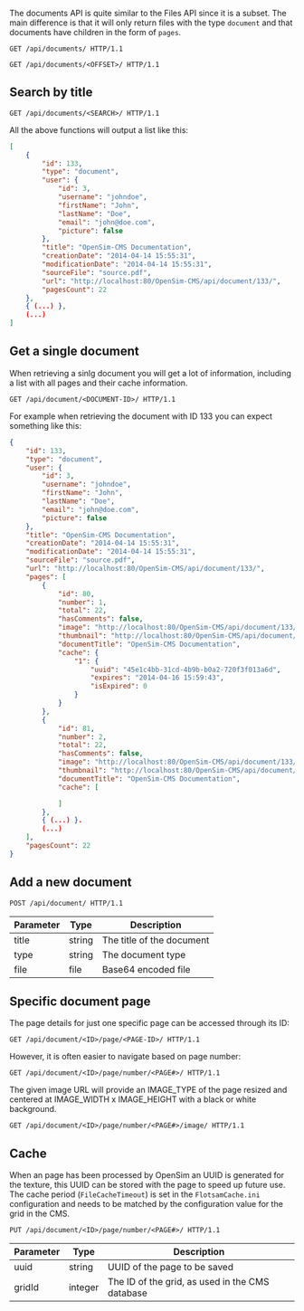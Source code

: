 The documents API is quite similar to the Files API since it is a subset. The
main difference is that it will only return files with the type `document` and that documents have children
in the form of `pages`.

```http
GET /api/documents/ HTTP/1.1
```

```http
GET /api/documents/<OFFSET>/ HTTP/1.1
```

## Search by title
```http
GET /api/documents/<SEARCH>/ HTTP/1.1
```

All the above functions will output a list like this:

```json
[
    {
        "id": 133,
        "type": "document",
        "user": {
            "id": 3,
            "username": "johndoe",
            "firstName": "John",
            "lastName": "Doe",
            "email": "john@doe.com",
            "picture": false
        },
        "title": "OpenSim-CMS Documentation",
        "creationDate": "2014-04-14 15:55:31",
        "modificationDate": "2014-04-14 15:55:31",
        "sourceFile": "source.pdf",
        "url": "http://localhost:80/OpenSim-CMS/api/document/133/",
        "pagesCount": 22
    },
    { (...) },
    (...)
]
```

## Get a single document

When retrieving a sinlg document you will get a lot of information, including a list with all pages
and their cache information.

```http
GET /api/document/<DOCUMENT-ID>/ HTTP/1.1
```
For example when retrieving the document with ID 133 you can expect something like this:

```json
{
    "id": 133,
    "type": "document",
    "user": {
        "id": 3,
        "username": "johndoe",
        "firstName": "John",
        "lastName": "Doe",
        "email": "john@doe.com",
        "picture": false
    },
    "title": "OpenSim-CMS Documentation",
    "creationDate": "2014-04-14 15:55:31",
    "modificationDate": "2014-04-14 15:55:31",
    "sourceFile": "source.pdf",
    "url": "http://localhost:80/OpenSim-CMS/api/document/133/",
    "pages": [
        {
            "id": 80,
            "number": 1,
            "total": 22,
            "hasComments": false,
            "image": "http://localhost:80/OpenSim-CMS/api/document/133/page/number/1/image/",
            "thumbnail": "http://localhost:80/OpenSim-CMS/api/document/133/page/number/1/thumbnail/",
            "documentTitle": "OpenSim-CMS Documentation",
            "cache": {
                "1": {
                    "uuid": "45e1c4bb-31cd-4b9b-b0a2-720f3f013a6d",
                    "expires": "2014-04-16 15:59:43",
                    "isExpired": 0
                }
            }
        },
        {
            "id": 81,
            "number": 2,
            "total": 22,
            "hasComments": false,
            "image": "http://localhost:80/OpenSim-CMS/api/document/133/page/number/2/image/",
            "thumbnail": "http://localhost:80/OpenSim-CMS/api/document/133/page/number/2/thumbnail/",
            "documentTitle": "OpenSim-CMS Documentation",
            "cache": [

            ]
        },
        { (...) }.
        (...)
    ],
    "pagesCount": 22
}
```

## Add a new document

```http
POST /api/document/ HTTP/1.1
```
| Parameter         | Type      | Description                                                 |
|-------------------|-----------|-------------------------------------------------------------|
| title             | string    | The title of the document                                   |
| type              | string    | The document type                                           |
| file              | file      | Base64 encoded file                                         |

## Specific document page
The page details for just one specific page can be accessed through its ID:

```http
GET /api/document/<ID>/page/<PAGE-ID>/ HTTP/1.1
```

However, it is often easier to navigate based on page number:

```http
GET /api/document/<ID>/page/number/<PAGE#>/ HTTP/1.1
```

The given image URL will provide an IMAGE_TYPE of the page resized and centered at IMAGE_WIDTH x IMAGE_HEIGHT with a black or white background.

```http
GET /api/document/<ID>/page/number/<PAGE#>/image/ HTTP/1.1
```

## Cache
When an page has been processed by OpenSim an UUID is generated for the texture, this UUID can be stored with
the page to speed up future use. The cache period (`FileCacheTimeout`) is set in the `FlotsamCache.ini` configuration and needs to be
matched by the configuration value for the grid in the CMS.

```http
PUT /api/document/<ID>/page/number/<PAGE#>/ HTTP/1.1
```

| Parameter         | Type      | Description                                     |
|-------------------|-----------|-------------------------------------------------|
| uuid              | string    | UUID of the page to be saved                    |
| gridId            | integer   | The ID of the grid, as used in the CMS database |
